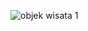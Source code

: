 ![objek wisata 1](https://user-images.githubusercontent.com/121171440/211533297-4a66a8d9-d904-4d49-b27f-b8be11859590.PNG)
